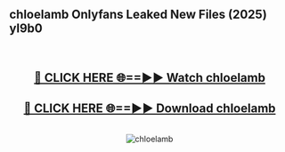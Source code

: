 <h2>chloelamb Onlyfans Leaked New Files (2025) yl9b0</h2>
<br>
<div align="center">
<h2><a href="https://mediafiles.top/chloelamb&ref=git" rel="nofollow">🔴 CLICK HERE 🌐==►► Watch chloelamb</a></h2>
<h2><a href="https://mediafiles.top/chloelamb&ref=git" rel="nofollow">🔴 CLICK HERE 🌐==►► Download chloelamb</a></h2>
<br>
<a href="https://mediafiles.top/chloelamb&ref=git" rel="nofollow" data-target="animated-image.originalLink"><img src="https://i.ibb.co.com/xMMVF88/686577567.gif" alt="chloelamb" style="max-width: 100%; display: inline-block;" data-target="animated-image.originalImage"></a>
</div>
<br>
<br>